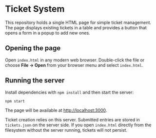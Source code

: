 # Ticket System

This repository holds a single HTML page for simple ticket management. The page displays existing tickets in a table and provides a button that opens a form in a popup to add new ones.

## Opening the page

Open `index.html` in any modern web browser. Double-click the file or choose **File → Open** from your browser menu and select `index.html`.

## Running the server

Install dependencies with `npm install` and then start the server:

```bash
npm start
```

The page will be available at [http://localhost:3000](http://localhost:3000).

Ticket creation relies on this server. Submitted entries are stored in
`tickets.json` on the server side. If you open `index.html` directly from the
filesystem without the server running, tickets will not persist.
